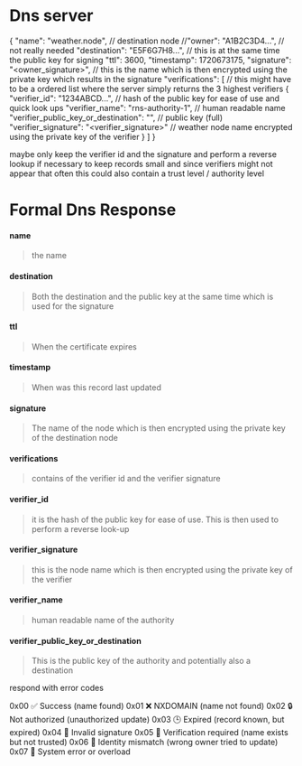 # Dns server

{
  "name": "weather.node",
  // destination node
  //"owner": "A1B2C3D4...", // not really needed
  "destination": "E5F6G7H8...", // this is at the same time the public key for signing
  "ttl": 3600,
  "timestamp": 1720673175,
  "signature": "<owner_signature>", // this is the name which is then encrypted using the private key which results in the signature
  "verifications": [ // this might have to be a ordered list where the server simply returns the 3 highest verifiers
    {
      "verifier_id": "1234ABCD...", // hash of the public key for ease of use and quick look ups
      "verifier_name": "rns-authority-1", // human readable name
      "verifier_public_key_or_destination": "<base64-encoded pubkey>", // public key (full)
      "verifier_signature": "<verifier_signature>" // weather node name encrypted using the private key of the verifier
    }
  ]
}

maybe only keep the verifier id and the signature and perform a reverse lookup if necessary
to keep records small and since verifiers might not appear that often
this could also contain a trust level / authority level


# Formal Dns Response

#### name
> the name

#### destination
> Both the destination and the public key at the same time which is used for the signature

#### ttl
> When the certificate expires

#### timestamp 
> When was this record last updated

#### signature
> The name of the node which is then encrypted using the private key of the destination node

#### verifications
> contains of the verifier id and the verifier signature

#### verifier_id
> it is the hash of the public key for ease of use. This is then used to perform a reverse look-up

#### verifier_signature
> this is the node name which is then  encrypted using the private key of the verifier

#### verifier_name
> human readable name of the authority

#### verifier_public_key_or_destination
> This is the public key of the authority and potentially also a destination

respond with error codes

0x00	✅ Success (name found)
0x01	❌ NXDOMAIN (name not found)
0x02	🔒 Not authorized (unauthorized update)
0x03	🕒 Expired (record known, but expired)
0x04	🧾 Invalid signature
0x05	🚫 Verification required (name exists but not trusted)
0x06	🧍 Identity mismatch (wrong owner tried to update)
0x07	🧱 System error or overload
